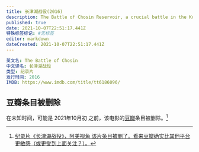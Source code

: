 ```yaml
---
title: 长津湖战役(2016)
description: The Battle of Chosin Reservoir, a crucial battle in the Korean War.
published: true
date: 2021-10-07T22:51:17.441Z
特殊标签标记: #无标签
editor: markdown
dateCreated: 2021-10-07T22:51:17.441Z
---
```


```YAML
英文名: The Battle of Chosin
中文译名: 长津湖战役
类型: 纪录片
发行时间: 2016
IMDB: https://www.imdb.com/title/tt6186096/
```

## 豆瓣条目被删除

在未知时间，可能是 2021年10月初 之前，该电影的[豆瓣](/website/豆瓣网.md)条目被删除。[^rmfdtboc]

[^rmfdtboc]: [纪录片《长津湖战役》，阿美视角 该片条目被删了。看来豆瓣确实比其他平台更敏感（或更受到上面关注？）。](https://web.archive.org/web/20211007145048/https://www.douban.com/group/topic/248735571/)
